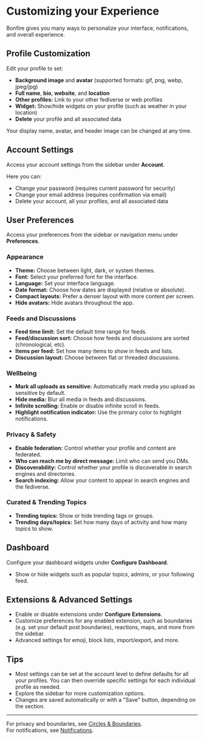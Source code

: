 # Customizing your Experience

Bonfire gives you many ways to personalize your interface, notifications, and overall experience.

## Profile Customization

Edit your profile to set:

- **Background image** and **avatar** (supported formats: gif, png, webp, jpeg/jpg)
- **Full name**, **bio**, **website**, and **location**
- **Other profiles:** Link to your other fediverse or web profiles
- **Widget:** Show/hide widgets on your profile (such as weather in your location)
- **Delete** your profile and all associated data

Your display name, avatar, and header image can be changed at any time.

## Account Settings

Access your account settings from the sidebar under **Account**.

Here you can:
- Change your password (requires current password for security)
- Change your email address (requires confirmation via email)
- Delete your account, all your profiles, and all associated data

## User Preferences

Access your preferences from the sidebar or navigation menu under **Preferences**.

### Appearance

- **Theme:** Choose between light, dark, or system themes.
- **Font:** Select your preferred font for the interface.
- **Language:** Set your interface language.
- **Date format:** Choose how dates are displayed (relative or absolute).
- **Compact layouts:** Prefer a denser layout with more content per screen.
- **Hide avatars:** Hide avatars throughout the app.

### Feeds and Discussions

<!-- - **Email notifications:** Choose which activities trigger email notifications. -->
- **Feed time limit:** Set the default time range for feeds.
- **Feed/discussion sort:** Choose how feeds and discussions are sorted (chronological, etc).
- **Items per feed:** Set how many items to show in feeds and lists.
- **Discussion layout:** Choose between flat or threaded discussions.

### Wellbeing

- **Mark all uploads as sensitive:** Automatically mark media you upload as sensitive by default.
- **Hide media:** Blur all media in feeds and discussions.
- **Infinite scrolling:** Enable or disable infinite scroll in feeds.
- **Highlight notification indicator:** Use the primary color to highlight notifications.

### Privacy & Safety

- **Enable federation:** Control whether your profile and content are federated.
- **Who can reach me by direct message:** Limit who can send you DMs.
- **Discoverability:** Control whether your profile is discoverable in search engines and directories.
- **Search indexing:** Allow your content to appear in search engines and the fediverse.

### Curated & Trending Topics

- **Trending topics:** Show or hide trending tags or groups.
- **Trending days/topics:** Set how many days of activity and how many topics to show.

## Dashboard

Configure your dashboard widgets under **Configure Dashboard**.

- Show or hide widgets such as popular topics, admins, or your following feed.

## Extensions & Advanced Settings

- Enable or disable extensions under **Configure Extensions**.
- Customize preferences for any enabled extension, such as boundaries (e.g. set your default post boundaries), reactions, maps, and more from the sidebar.
- Advanced settings for emoji, block lists, import/export, and more.

## Tips

- Most settings can be set at the account level to define defaults for all your profiles. You can then override specific settings for each individual profile as needed.
- Explore the sidebar for more customization options.
- Changes are saved automatically or with a "Save" button, depending on the section.

---

For privacy and boundaries, see [Circles & Boundaries](/docs/user_guides/boundaries.md).  
For notifications, see [Notifications](./notifications.md).
